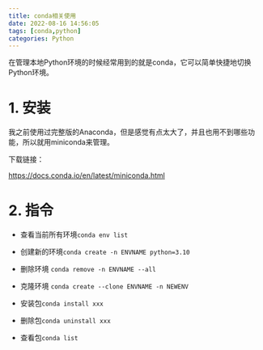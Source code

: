 ```yaml
---
title: conda相关使用
date: 2022-08-16 14:56:05
tags: [conda,python]
categories: Python
---
```


在管理本地Python环境的时候经常用到的就是conda，它可以简单快捷地切换Python环境。

<!--more-->

# 1. 安装

我之前使用过完整版的Anaconda，但是感觉有点太大了，并且也用不到哪些功能，所以就用miniconda来管理。

下载链接：

https://docs.conda.io/en/latest/miniconda.html

# 2. 指令

* 查看当前所有环境`conda env list`

* 创建新的环境`conda create -n ENVNAME python=3.10`

* 删除环境 `conda remove -n ENVNAME --all`

* 克隆环境 `conda create --clone ENVNAME -n NEWENV`

* 安装包`conda install xxx`

* 删除包`conda uninstall xxx`

* 查看包`conda list`

  
